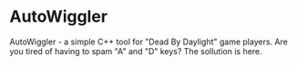 # AutoWiggler
AutoWiggler - a simple C++ tool for "Dead By Daylight" game players. Are you tired of having to spam "A" and "D" keys? The sollution is here.
